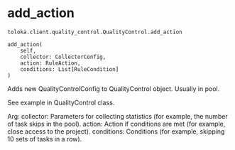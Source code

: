 # add_action
`toloka.client.quality_control.QualityControl.add_action`

```
add_action(
    self,
    collector: CollectorConfig,
    action: RuleAction,
    conditions: List[RuleCondition]
)
```

Adds new QualityControlConfig to QualityControl object. Usually in pool.


See example in QualityControl class.

Arg:
    collector: Parameters for collecting statistics (for example, the number of task skips in the pool).
    action: Action if conditions are met (for example, close access to the project).
    conditions: Conditions (for example, skipping 10 sets of tasks in a row).

